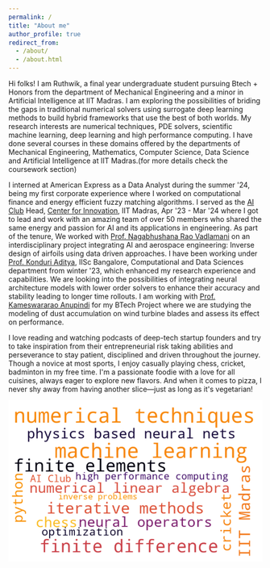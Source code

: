 ```yaml
---
permalink: /
title: "About me"
author_profile: true
redirect_from: 
  - /about/
  - /about.html
---
```


Hi folks! I am Ruthwik, a final year undergraduate student pursuing Btech + Honors from the department of Mechanical Engineering and a minor in Artificial Intelligence at IIT Madras. I am exploring the possibilities of briding the gaps in traditional numerical solvers using surrogate deep learning methods to build hybrid frameworks that use the best of both worlds. My research interests are numerical techniques, PDE solvers, scientific machine learning, deep learning and high performance computing. I have done several courses in these domains offered by the departments of Mechanical Engineering, Mathematics, Computer Science, Data Science and Artificial Intelligence at IIT Madras.(for more details check the coursework section)

I interned at American Express as a Data Analyst during the summer '24, being my first corporate experience where I worked on computational finance and energy efficient fuzzy matching algorithms. I served as the [AI Club](https://www.aiclubcfi.com/) Head, [Center for Innovation](https://cfi.iitm.ac.in/), IIT Madras, Apr '23 - Mar '24 where I got to lead and work with an amazing team of over 50 members who shared the same energy and passion for AI and its applications in engineering. As part of the tenure, We worked with [Prof. Nagabhushana Rao Vadlamani](https://home.iitm.ac.in/nrv/) on an interdisciplinary project integrating AI and aerospace engineering: Inverse design of airfoils using data driven approaches. I have been working under [Prof. Konduri Aditya](https://cds.iisc.ac.in/faculty/konduriadi/), IISc Bangalore, Computational and Data Sciences department from  winter '23, which enhanced my research experience and capabilities. We are looking into the possibilities of integrating neural architecture models with lower order solvers to enhance their accuracy and stability leading to longer time rollouts. I am working with [Prof. Kameswararao Anupindi](https://home.iitm.ac.in/kanupindi/) for my BTech Project where we are studying the modeling of dust accumulation on wind turbine blades and assess its effect on performance.



I love reading and watching podcasts of deep-tech startup founders and try to take inspiration from their entrepreneurial risk taking abilities and perseverance to stay patient, disciplined and driven throughout the journey. Though a novice at most sports, I enjoy casually playing chess, cricket, badminton in my free time. I'm a passionate foodie with a love for all cuisines, always eager to explore new flavors. And when it comes to pizza, I never shy away from having another slice—just as long as it's vegetarian!


![my current research interests](/images/collage.png)
